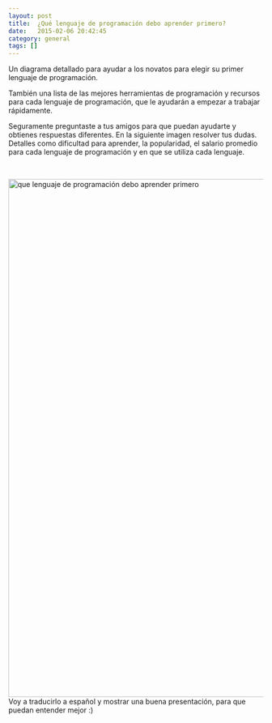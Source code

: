 ```yaml
---
layout: post
title:  ¿Qué lenguaje de programación debo aprender primero?
date:   2015-02-06 20:42:45
category: general
tags: []
---
```


<p>Un diagrama detallado para ayudar a los novatos para elegir su primer lenguaje de programación.</p>
<p>También una lista de las mejores herramientas de programación y recursos para cada lenguaje de programación, que le ayudarán a empezar a trabajar rápidamente.<br />

Seguramente preguntaste a tus amigos para que puedan ayudarte y obtienes respuestas diferentes. En la siguiente imagen resolver tus dudas. Detalles como dificultad para aprender, la popularidad, el salario promedio para cada lenguaje de programación y en que se utiliza cada lenguaje.</p>
<p>&nbsp;</p>
<p><a href="/assets/que-lenguaje-de-programación-debo-aprender-primero.png" target="_blank"><img class="aligncenter size-large wp-image-9935" src="/assets/que-lenguaje-de-programación-debo-aprender-primero.png" alt="que lenguaje de programación debo aprender primero" width="926" height="1024" /></a> Voy a traducirlo a español y mostrar una buena presentación, para que puedan entender mejor :)</p>
